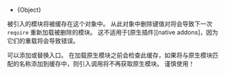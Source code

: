 <!-- YAML
added: v0.3.0
-->

* {Object}

被引入的模块将被缓存在这个对象中。
从此对象中删除键值对将会导致下一次 `require` 重新加载被删除的模块。
这不适用于[原生插件][native addons]，因为它们的重载将会导致错误。

可以添加或替换入口。 
在加载原生模块之前会检查此缓存，如果将与原生模块匹配的名称添加到缓存中，则引入调用将不再获取原生模块。 
谨慎使用！

